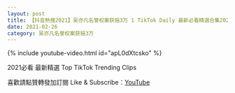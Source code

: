 ```yaml
---
layout: post
title: 【抖音熱搜2021】吴亦凡名誉权案获赔3万 1 TikTok Daily 最新必看精選合集2021 02 26
date: 2021-02-26
category: 吴亦凡名誉权案获赔3万
---
```


{% include youtube-video.html id="apL0dXtcsko" %}

2021必看 最新精選 Top TikTok Trending Clips

喜歡請點贊轉發加訂閱 Like & Subscribe：[YouTube](https://www.youtube.com/channel/UCAoR7VcanIPd04uEq_GIylA/videos)

